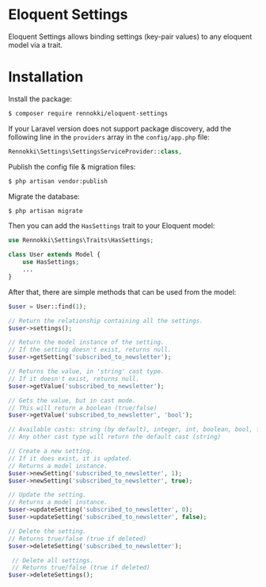 # Eloquent Settings
Eloquent Settings allows binding settings (key-pair values) to any eloquent model via a trait.

# Installation

Install the package:

```bash
$ composer require rennokki/eloquent-settings
```

If your Laravel version does not support package discovery, add the following line in the `providers` array in the `config/app.php` file:

```php
Rennokki\Settings\SettingsServiceProvider::class,
```

Publish the config file & migration files:

```bash
$ php artisan vendor:publish
```

Migrate the database:

```bash
$ php artisan migrate
```

Then you can add the `HasSettings` trait to your Eloquent model:

```php
use Rennokki\Settings\Traits\HasSettings;

class User extends Model {
    use HasSettings;
    ...
}
```

After that, there are simple methods that can be used from the model:

```php
$user = User::find(1);

// Return the relationship containing all the settings.
$user->settings();

// Return the model instance of the setting.
// If the setting doesn't exist, returns null.
$user->getSetting('subscribed_to_newsletter'); 

// Returns the value, in 'string' cast type.
// If it doesn't exist, returns null.
$user->getValue('subscribed_to_newsletter');

// Gets the value, but in cast mode.
// This will return a boolean (true/false)
$user->getValue('subscribed_to_newsletter', 'bool');

// Available casts: string (by default), integer, int, boolean, bool, flat, double.
// Any other cast type will return the default cast (string)

// Create a new setting.
// If it does exist, it is updated.
// Returns a model instance.
$user->newSetting('subscribed_to_newsletter', 1);
$user->newSetting('subscribed_to_newsletter', true);

// Update the setting.
// Returns a model instance.
$user->updateSetting('subscribed_to_newsletter', 0);
$user->updateSetting('subscribed_to_newsletter', false);

// Delete the setting.
// Returns true/false (true if deleted)
$user->deleteSetting('subscribed_to_newsletter');

 // Delete all settings.
 // Returns true/false (true if deleted)
$user->deleteSettings();
```